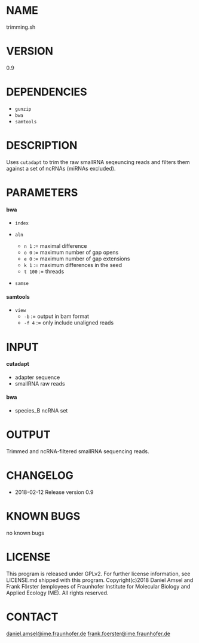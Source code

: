 # NAME
trimming.sh
# VERSION
0.9
# DEPENDENCIES
- `gunzip`
- `bwa`
- `samtools`
# DESCRIPTION
Uses `cutadapt` to trim the raw smallRNA seqeuncing reads and filters them against a set of ncRNAs (miRNAs excluded). 
# PARAMETERS
#### bwa
- `index`

- `aln`
  - `n 1` := maximal difference
  - `o 0` := maximum number of gap opens
  - `e 0` := maximum number of gap extensions
  - `k 1` := maximum differences in the seed
  - `t 100` := threads
  
- `samse`

#### samtools
- `view`
  - `-b` := output in bam format
  - `-f 4` := only include unaligned reads
# INPUT
#### cutadapt
- adapter sequence
- smallRNA raw reads

#### bwa 
- species_B ncRNA set

# OUTPUT
Trimmed and ncRNA-filtered smallRNA sequencing reads.

# CHANGELOG
- 2018-02-12 Release version 0.9
# KNOWN BUGS
no known bugs
# LICENSE
This program is released under GPLv2. For further license information, see LICENSE.md shipped with this program.
Copyright(c)2018 Daniel Amsel and Frank Förster (employees of Fraunhofer Institute for Molecular Biology and Applied Ecology IME).
All rights reserved.
# CONTACT
daniel.amsel@ime.fraunhofer.de
frank.foerster@ime.fraunhofer.de

